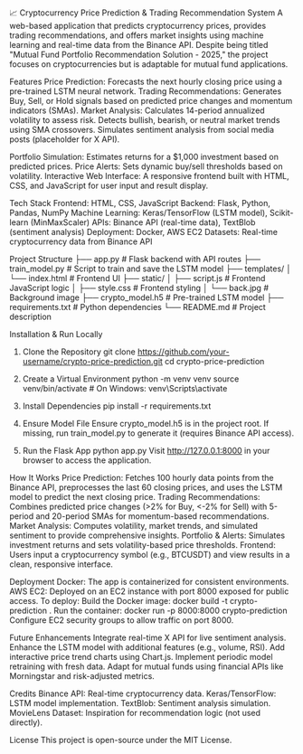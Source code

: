 📈 Cryptocurrency Price Prediction & Trading Recommendation System
A web-based application that predicts cryptocurrency prices, provides trading recommendations, and offers market insights using machine learning and real-time data from the Binance API. Despite being titled "Mutual Fund Portfolio Recommendation Solution - 2025," the project focuses on cryptocurrencies but is adaptable for mutual fund applications.

Features
Price Prediction: Forecasts the next hourly closing price using a pre-trained LSTM neural network.
Trading Recommendations: Generates Buy, Sell, or Hold signals based on predicted price changes and momentum indicators (SMAs).
Market Analysis:
Calculates 14-period annualized volatility to assess risk.
Detects bullish, bearish, or neutral market trends using SMA crossovers.
Simulates sentiment analysis from social media posts (placeholder for X API).


Portfolio Simulation: Estimates returns for a $1,000 investment based on predicted prices.
Price Alerts: Sets dynamic buy/sell thresholds based on volatility.
Interactive Web Interface: A responsive frontend built with HTML, CSS, and JavaScript for user input and result display.

Tech Stack
Frontend: HTML, CSS, JavaScript
Backend: Flask, Python, Pandas, NumPy
Machine Learning: Keras/TensorFlow (LSTM model), Scikit-learn (MinMaxScaler)
APIs: Binance API (real-time data), TextBlob (sentiment analysis)
Deployment: Docker, AWS EC2
Datasets: Real-time cryptocurrency data from Binance API

Project Structure
├── app.py                    # Flask backend with API routes
├── train_model.py            # Script to train and save the LSTM model
├── templates/
│   └── index.html            # Frontend UI
├── static/
│   ├── script.js             # Frontend JavaScript logic
│   ├── style.css             # Frontend styling
│   └── back.jpg              # Background image
├── crypto_model.h5           # Pre-trained LSTM model
├── requirements.txt          # Python dependencies
└── README.md                 # Project description

Installation & Run Locally
1. Clone the Repository
git clone https://github.com/your-username/crypto-price-prediction.git
cd crypto-price-prediction

2. Create a Virtual Environment
python -m venv venv
source venv/bin/activate  # On Windows: venv\Scripts\activate

3. Install Dependencies
pip install -r requirements.txt

4. Ensure Model File
Ensure crypto_model.h5 is in the project root. If missing, run train_model.py to generate it (requires Binance API access).

5. Run the Flask App
python app.py
Visit http://127.0.0.1:8000 in your browser to access the application.

How It Works
Price Prediction: Fetches 100 hourly data points from the Binance API, preprocesses the last 60 closing prices, and uses the LSTM model to predict the next closing price.
Trading Recommendations: Combines predicted price changes (>2% for Buy, <-2% for Sell) with 5-period and 20-period SMAs for momentum-based recommendations.
Market Analysis: Computes volatility, market trends, and simulated sentiment to provide comprehensive insights.
Portfolio & Alerts: Simulates investment returns and sets volatility-based price thresholds.
Frontend: Users input a cryptocurrency symbol (e.g., BTCUSDT) and view results in a clean, responsive interface.

Deployment
Docker: The app is containerized for consistent environments.
AWS EC2: Deployed on an EC2 instance with port 8000 exposed for public access.
To deploy:
Build the Docker image: docker build -t crypto-prediction .
Run the container: docker run -p 8000:8000 crypto-prediction
Configure EC2 security groups to allow traffic on port 8000.

Future Enhancements
Integrate real-time X API for live sentiment analysis.
Enhance the LSTM model with additional features (e.g., volume, RSI).
Add interactive price trend charts using Chart.js.
Implement periodic model retraining with fresh data.
Adapt for mutual funds using financial APIs like Morningstar and risk-adjusted metrics.

Credits
Binance API: Real-time cryptocurrency data.
Keras/TensorFlow: LSTM model implementation.
TextBlob: Sentiment analysis simulation.
MovieLens Dataset: Inspiration for recommendation logic (not used directly).

License
This project is open-source under the MIT License.

